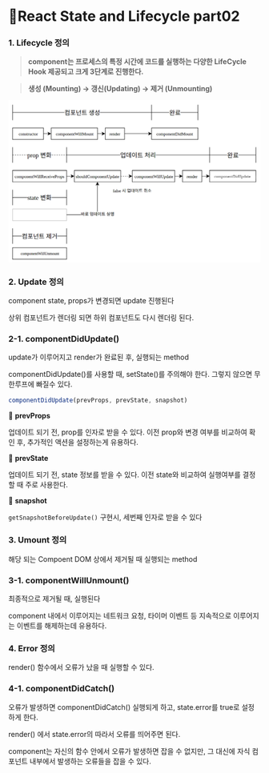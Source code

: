 # 📄React State and Lifecycle part02

### 1. Lifecycle 정의

> **component는 프로세스의 특정 시간에 코드를 실행하는 다양한 LifeCycle Hook 제공되고 크게 3단계로 진행한다.**

> **생성 \(Mounting\) → 갱신\(Updating\) → 제거 \(Unmounting\)**

![](../.gitbook/assets/screenshot-from-2016-12-10-00-21-26-1%20%281%29.png)

### 2. Update 정의

component state, props가 변경되면 update 진행된다

상위 컴포넌트가 렌더링 되면 하위 컴포넌트도 다시 렌더링 된다.

### 2-1. componentDidUpdate\(\)

update가 이루어지고 render가 완료된 후, 실행되는 method

componentDidUpdate\(\)를 사용할 때, setState\(\)를 주의해야 한다. 그렇지 않으면 무한루프에 빠질수 있다.

```javascript
componentDidUpdate(prevProps, prevState, snapshot)
```

📄 **prevProps**

업데이트 되기 전, prop를 인자로 받을 수 있다. 이전 prop와 변경 여부를 비교하여 확인 후, 추가적인 액션을 설정하는게 유용하다.

📄 **prevState**

업데이트 되기 전, state 정보를 받을 수 있다. 이전 state와 비교하여 실행여부를 결정할 때 주로 사용한다.

📄 **snapshot**

`getSnapshotBeforeUpdate()` 구현시, 세번째 인자로 받을 수 있다

### 3. Umount 정의

해당 되는 Compoent DOM 상에서 제거될 때 실행되는 method

### 3-1. componentWillUnmount\(\)

최종적으로 제거될 때, 실행된다

component 내에서 이루어지는 네트워크 요청, 타이머 이벤트 등 지속적으로 이루어지는 이벤트를 해제하는데 유용하다.

### 4. Error 정의

render\(\) 함수에서 오류가 났을 때 실행할 수 있다.

### 4-1. componentDidCatch\(\)

오류가 발생하면 componentDidCatch\(\) 실행되게 하고, state.error를 true로 설정하게 한다.

render\(\) 에서 state.error의 따라서 오류를 띄어주면 된다.

component는 자신의 함수 안에서 오류가 발생하면 잡을 수 없지만, 그 대신에 자식 컴포넌트 내부에서 발생하는 오류들을 잡을 수 있다.

